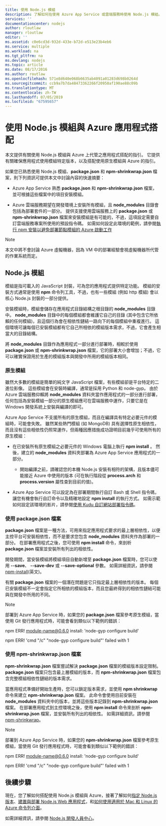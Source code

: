 ```yaml
---
title: 使用 Node.js 模組
description: 了解如何在使用 Azure App Service 或雲端服務時使用 Node.js 模組。
services: ''
documentationcenter: nodejs
author: rloutlaw
manager: rloutlaw
editor: ''
ms.assetid: c0e6cd3d-932d-433e-b72d-e513e23b4eb6
ms.service: multiple
ms.workload: na
ms.tgt_pltfrm: na
ms.devlang: nodejs
ms.topic: article
ms.date: 08/17/2016
ms.author: routlaw
ms.openlocfilehash: 571e8d640e068b6635ab4091a01283d698b0264d
ms.sourcegitcommit: ccb9a7b7da48473362266f20950af190ae88c09b
ms.translationtype: MT
ms.contentlocale: zh-TW
ms.lasthandoff: 07/05/2019
ms.locfileid: "67595657"
---
```

# <a name="using-nodejs-modules-with-azure-applications"></a>使用 Node.js 模組與 Azure 應用程式搭配
本文提供有關使用 Node.js 模組與 Azure 上代管之應用程式搭配的指引。 它提供有關確保應用程式使用模組特定版本，以及搭配使用原生模組與 Azure 的指引。

如果您已熟悉使用 Node.js 模組、**package.json** 和 **npm-shrinkwrap.json** 檔案，則下列資訊可提供本文中討論內容的快速摘要：

* Azure App Service 熟悉 **package.json** 和 **npm-shrinkwrap.json** 檔案，並可根據這些檔案中的項目安裝模組。

* Azure 雲端服務期望在開發環境上安裝所有模組，且 **node\_modules** 目錄會包括為部署套件的一部分。 提供支援使用雲端服務上的 **package.json** 或 **npm-shrinkwrap.json** 檔案來安裝模組是有可能的，不過，這項設定需要自訂雲端服務專案所使用的預設指令碼。 如需如何設定此環境的範例，請參閱[執行 npm 安裝以避免部署節點模組的 Azure 啟動工作](https://github.com/woloski/nodeonazure-blog/blob/master/articles/startup-task-to-run-npm-in-azure.markdown)

> [!NOTE]
> 本文中將不會討論 Azure 虛擬機器，因為 VM 中的部署經驗會視虛擬機器所代管的作業系統而定。
> 
> 

## <a name="nodejs-modules"></a>Node.js 模組
模組是指可載入的 JavaScript 封裝，可為您的應用程式提供特定功能。 模組的安裝方式通常是使用 **npm** 命令列工具，不過，也有一些模組 (例如 http 模組) 會以核心 Node.js 封裝的一部分提供。

安裝模組時，模組會儲存在應用程式目錄結構之根目錄的 **node\_modules** 目錄中。 **node\_modules** 目錄中的每個模組都會維護它自己的目錄 (其中包含它所依賴的任何模組)，且這個行為會在相依性鏈結一路向下的每個模組中重複進行。 這個環境可讓每個已安裝模組都有它自己所相依的模組版本需求，不過，它會產生相當大的目錄結構。

將 **node\_modules** 目錄作為應用程式一部分進行部署時，相較於使用 **package.json** 或 **npm-shrinkwrap.json** 檔案，它的部署大小會增加；不過，它可以確實保證用於生產的模組版本與開發中所用的模組版本相同。

### <a name="native-modules"></a>原生模組
雖然大多數的模組是簡單的純文字 JavaScript 檔案，有些模組卻是平台特定的二進位影像。 這些模組會在安裝時編譯，通常是採用 Python 和 node-gyp。 由於 Azure 雲端服務仰賴將 **node\_modules** 資料夾當作應用程式的一部分進行部署，任何包括為安裝模組一部分的原生模組應可在雲端服務中運作，只要它是在 Windows 開發系統上安裝與編譯的即可。

Azure App Service 不支援所有的原生模組，而且在編譯具有特定必要元件的模組時，可能會失敗。 雖然某些熱門模組 (如 MongoDB) 具有選擇性原生相依性，而且沒有這些相依性仍照常運作，但兩種因應措施成功證明目前幾乎可使用所有的原生模組：

* 在已安裝所有原生模組之必要元件的 Windows 電腦上執行 **npm install** 。 然後，建立的 **node\_modules** 資料夾部署為 Azure App Service 應用程式的一部分。

  * 開始編譯之前，請確認您的本機 Node.js 安裝有相符的架構，且版本儘可能接近 Azure 中使用的版本 (可在執行階段從 **process.arch** 和 **process.version** 屬性查到目前的值)。

* Azure App Service 可以設定為在部署期間執行自訂 Bash 或 Shell 指令碼，讓您有機會執行自訂命令以及精確地設定 **npm install** 的執行方式。 如需示範如何設定該環境的影片，請參閱[使用 Kudu 自訂網站部署指令碼](https://azure.microsoft.com/resources/videos/custom-web-site-deployment-scripts-with-kudu/)。

### <a name="using-a-packagejson-file"></a>使用 package.json 檔案

**package.json** 檔案是一種方法，可用來指定應用程式要求的最上層相依性，以便主控平台可安裝相依性，而不是要求您包含 **node\_modules** 資料夾作為部署的一部分。 在部署應用程式之後，您可使用 **npm install** 命令，來剖析 **package.json** 檔案並安裝所有列出的相依性。

開發期間，當安裝模組將模組項目自動新增至 **package.json** 檔案時，您可以使用 **--save**、 **--save-dev** 或 **--save-optional** 參數。 如需詳細資訊，請參閱 [npm-install](https://docs.npmjs.com/cli/install)(英文)。

有關 **package.json** 檔案的一個潛在問題是它只指定最上層相依性的版本。 每個已安裝模組不一定會指定它所相依的模組版本，而且您最終得到的相依性鏈結可能與在開發中所用的不同。

> [!NOTE]
> 部署到 Azure App Service 時，如果您的 <b>package.json</b> 檔案參考原生模組，當使用 Git 發行應用程式時，可能會看到類似以下範例的錯誤：
> 
> npm ERR! module-name@0.6.0 install: 'node-gyp configure build'
> 
> npm ERR! 'cmd "/c" "node-gyp configure build"' failed with 1
> 
> 

### <a name="using-a-npm-shrinkwrapjson-file"></a>使用 npm-shrinkwrap.json 檔案
**npm-shrinkwrap.json** 檔案嘗試解決 **package.json** 檔案的模組版本設定限制。 **package.json** 檔案只包含最上層模組的版本，而 **npm-shrinkwrap.json** 檔案包含完整模組相依性鏈結的版本需求。

當應用程式準備好開始生產時，您可以鎖定版本需求，並使用 **npm shrinkwrap** 命令來建立 **npm-shrinkwrap.json** 檔案。 此命令會使用目前安裝在 **node\_modules** 資料夾中的版本，並將這些版本記錄到 **npm-shrinkwrap.json** 檔案。 在部署應用程式到主控環境之後，使用 **npm install** 命令來剖析 **npm-shrinkwrap.json** 檔案，並安裝所有列出的相依性。 如需詳細資訊，請參閱 [npm-shrinkwrap](https://docs.npmjs.com/cli/shrinkwrap)。

> [!NOTE]
> 部署到 Azure App Service 時，如果您的 <b>npm-shrinkwrap.json</b> 檔案參考原生模組，當使用 Git 發行應用程式時，可能會看到類似以下範例的錯誤：
> 
> npm ERR! module-name@0.6.0 install: 'node-gyp configure build'
> 
> npm ERR! 'cmd "/c" "node-gyp configure build"' failed with 1
> 
> 

## <a name="next-steps"></a>後續步驟
現在，您了解如何搭配使用 Node.js 模組與 Azure，接著了解如何[指定 Node.js 版本](https://github.com/squillace/staging/blob/master/articles/nodejs-specify-node-version-azure-apps.md)、[建置與部署 Node.js Web 應用程式](app-service/app-service-web-get-started-nodejs.md)，和[如何使用適用於 Mac 和 Linux 的 Azure 命令列介面](https://azure.microsoft.com/blog/using-windows-azure-with-the-command-line-tools-for-mac-and-linux/)。

如需詳細資訊，請參閱 [Node.js 開發人員中心](/nodejs/azure/)。

[specify the Node.js version]: nodejs-specify-node-version-azure-apps.md
[How to use the Azure Command-Line Interface for Mac and Linux]:cli-install-nodejs.md
[Custom Website Deployment Scripts with Kudu]: https://channel9.msdn.com/Shows/Azure-Friday/Custom-Web-Site-Deployment-Scripts-with-Kudu-with-David-Ebbo
